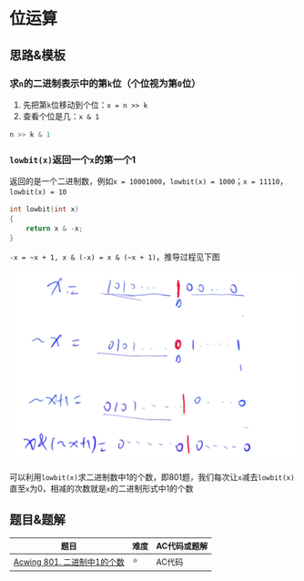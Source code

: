 # 位运算

## 思路&模板

### 求`n`的二进制表示中的第`k`位（个位视为第`0`位）

1. 先把第`k`位移动到个位：`x = n >> k`
2. 查看个位是几：`x & 1`

```cpp
n >> k & 1
```

### `lowbit(x)`返回一个`x`的第一个1

返回的是一个二进制数，例如`x = 10001000`，`lowbit(x) = 1000`；`x = 11110`，`lowbit(x) = 10`

```cpp
int lowbit(int x)
{
    return x & -x;
}
```

`-x = ~x + 1, x & (-x) = x & (~x + 1)`，推导过程见下图

<img src="https://raw.githubusercontent.com/RainGiving/PictureBed/master/img1/20210822162756.png" alt="image-20210822162756865" style="zoom:50%;" />

可以利用`lowbit(x)`求二进制数中1的个数，即801题，我们每次让`x`减去`lowbit(x)`直至`x`为0，相减的次数就是`x`的二进制形式中1的个数

## 题目&题解

| 题目                                                         | 难度 | AC代码或题解 |
| ------------------------------------------------------------ | ---- | ------------ |
| [Acwing 801. 二进制中1的个数](https://www.acwing.com/problem/content/803/) | ⭐    | AC代码       |

